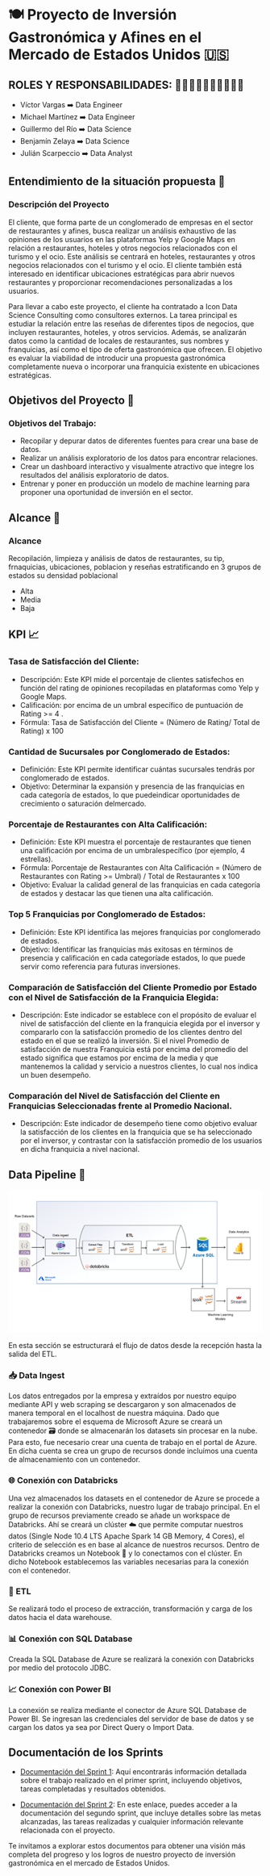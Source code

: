 # 🍽️ Proyecto de Inversión Gastronómica y Afines en el Mercado de Estados Unidos 🇺🇸

## ROLES Y RESPONSABILIDADES: 👨‍💼👨‍💼👨‍💼👨‍💼👨‍💼

- Víctor Vargas ➡️ Data Engineer
- Michael Martínez ➡️ Data Engineer
- Guillermo del Río ➡️ Data Science
- Benjamín Zelaya ➡️ Data Science
- Julián Scarpeccio ➡️ Data Analyst


## Entendimiento de la situación propuesta 🤔

### Descripción del Proyecto

El cliente, que forma parte de un conglomerado de empresas en el sector de restaurantes y afines, busca realizar un análisis exhaustivo de las opiniones de los usuarios en las plataformas Yelp y Google Maps en relación a restaurantes, hoteles y otros negocios relacionados con el turismo y el ocio. Este análisis se centrará en hoteles, restaurantes y otros negocios relacionados con el turismo y el ocio. El cliente también está interesado en identificar ubicaciones estratégicas para abrir nuevos restaurantes y proporcionar recomendaciones personalizadas a los usuarios.

Para llevar a cabo este proyecto, el cliente ha contratado a Icon Data Science Consulting como consultores externos. La tarea principal es estudiar la relación entre las reseñas de diferentes tipos de negocios, que incluyen restaurantes, hoteles, y otros servicios. Además, se analizarán datos como la cantidad de locales de restaurantes, sus nombres y franquicias, así como el tipo de oferta gastronómica que ofrecen. El objetivo es evaluar la viabilidad de introducir una propuesta gastronómica completamente nueva o incorporar una franquicia existente en ubicaciones estratégicas.

## Objetivos del Proyecto 🎯

### Objetivos del Trabajo:
- Recopilar y depurar datos de diferentes fuentes para crear una base de datos.
- Realizar un análisis exploratorio de los datos para encontrar relaciones.
- Crear un dashboard interactivo y visualmente atractivo que integre los resultados del análisis exploratorio de datos.
- Entrenar y poner en producción un modelo de machine learning para proponer una oportunidad de inversión en el sector.

## Alcance 🚧

### Alcance
Recopilación, limpieza y análisis de datos de restaurantes, su tip, frnaquicias, ubicaciones, poblacion y reseñas estratificando en 3 grupos de estados su densidad poblacional
- Alta
- Media
- Baja

## KPI 📈

### Tasa de Satisfacción del Cliente:
- Descripción: Este KPI mide el porcentaje de clientes satisfechos en función del rating de opiniones recopiladas en plataformas como Yelp y Google Maps. 
- Calificación: por encima de un umbral específico de puntuación de Rating >= 4 .
- Fórmula: Tasa de Satisfacción del Cliente = (Número de Rating/ Total de Rating) x 100

### Cantidad de Sucursales por Conglomerado de Estados:
- Definición: Este KPI permite identificar cuántas sucursales tendrás por conglomerado de estados.
- Objetivo: Determinar la expansión y presencia de las franquicias en cada categoría de estados, lo que puedeindicar oportunidades de crecimiento o saturación delmercado.

### Porcentaje de Restaurantes con Alta Calificación:
- Definición: Este KPI muestra el porcentaje de restaurantes que tienen una calificación por encima de un umbralespecífico (por ejemplo, 4 estrellas).
- Fórmula: Porcentaje de Restaurantes con Alta Calificación = (Número de Restaurantes con Rating >= Umbral) / Total de Restaurantes x 100
- Objetivo: Evaluar la calidad general de las franquicias en cada categoría de estados y destacar las que tienen una alta calificación.

### Top 5 Franquicias por Conglomerado de Estados:
- Definición: Este KPI identifica las mejores franquicias por conglomerado de estados.
- Objetivo: Identificar las franquicias más exitosas en términos de presencia y calificación en cada categoríade estados, lo que puede servir como referencia para futuras inversiones.

###  Comparación de Satisfacción del Cliente Promedio por Estado con el Nivel de Satisfacción de la Franquicia Elegida:
- Descripción: Este indicador se establece con el propósito de evaluar el nivel de satisfacción del cliente en la franquicia elegida por el inversor y compararlo con la satisfacción promedio de los clientes dentro del estado en el que se realizó la inversión. 
Si el nivel Promedio de satisfacción de nuestra Franquicia está por encima del promedio del estado significa que estamos por encima de la media y que mantenemos la calidad y servicio a nuestros clientes, lo cual nos indica un buen desempeño.

### Comparación del Nivel de Satisfacción del Cliente en Franquicias Seleccionadas frente al Promedio Nacional.
- Descripción: Este indicador de desempeño tiene como objetivo evaluar la satisfacción de los clientes en la franquicia que se ha seleccionado por el inversor, y contrastar con la satisfacción promedio de los usuarios en dicha franquicia a nivel nacional.

## Data Pipeline 🚀 

![Data Pipeline](./Images/pipeline_diagram.png)


En esta sección se estructurará el flujo de datos desde la recepción hasta la salida del ETL.

### 📥 Data Ingest
Los datos entregados por la empresa y extraídos por nuestro equipo mediante API y web scraping se descargaron y son almacenados de manera temporal en el localhost de nuestra máquina. Dado que trabajaremos sobre el esquema de Microsoft Azure se creará un contenedor 🗃️ donde se almacenarán los datasets sin procesar en la nube. Para esto, fue necesario crear una cuenta de trabajo en el portal de Azure. En dicha cuenta se crea un grupo de recursos donde incluímos una cuenta de almacenamiento con un contenedor.

### 🌐 Conexión con Databricks
Una vez almacenados los datasets en el contenedor de Azure se procede a realizar la conexión con Databricks, nuestro lugar de trabajo principal. En el grupo de recursos previamente creado se añade un workspace de Databricks. Ahí se creará un clúster ☁️ que permite computar nuestros datos (Single Node 10.4 LTS Apache Spark 14 GB Memory, 4 Cores), el criterio de selección es en base al alcance de nuestros recursos. Dentro de Databricks creamos un Notebook 📓 y lo conectamos con el clúster. En dicho Notebook establecemos las variables necesarias para la conexión con el contenedor.

### 🔄 ETL
Se realizará todo el proceso de extracción, transformación y carga de los datos hacia el data warehouse.

### 📊 Conexión con SQL Database
Creada la SQL Database de Azure se realizará la conexión con Databricks por medio del protocolo JDBC.

### 📈 Conexión con Power BI
La conexión se realiza mediante el conector de Azure SQL Database de Power BI. Se ingresan las credenciales del servidor de base de datos y se cargan los datos ya sea por Direct Query o Import Data.

## Documentación de los Sprints

- [Documentación del Sprint 1](https://github.com/gdelrio0410/PF_DS_REVIEWS_AND_RECOMMENDATIONS/blob/11fa2d842c55cc39003a3b8ced99d5d94c5a2e75/sprint_1/Documentacion_sprint_1.pdf): Aquí encontrarás información detallada sobre el trabajo realizado en el primer sprint, incluyendo objetivos, tareas completadas y resultados obtenidos.

- [Documentación del Sprint 2](https://github.com/gdelrio0410/PF_DS_REVIEWS_AND_RECOMMENDATIONS/blob/11fa2d842c55cc39003a3b8ced99d5d94c5a2e75/sprint_2/documentacion_sprint_2.pdf): En este enlace, puedes acceder a la documentación del segundo sprint, que incluye detalles sobre las metas alcanzadas, las tareas realizadas y cualquier información relevante relacionada con el proyecto.

Te invitamos a explorar estos documentos para obtener una visión más completa del progreso y los logros de nuestro proyecto de inversión gastronómica en el mercado de Estados Unidos.




